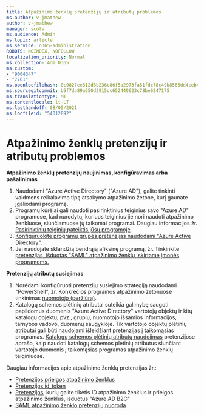 ```yaml
---
title: Atpažinimo ženklų pretenzijų ir atributų problemos
ms.author: v-jmathew
author: v-jmathew
manager: scotv
ms.audience: Admin
ms.topic: article
ms.service: o365-administration
ROBOTS: NOINDEX, NOFOLLOW
localization_priority: Normal
ms.collection: Adm_O365
ms.custom:
- "9004347"
- "7761"
ms.openlocfilehash: 0c9827ee312d6b236c86f5a2973fa61fdc78c49b8565dd4ceb41f9a3a48140bc
ms.sourcegitcommit: b5f7da89a650d2915dc652449623c78be6247175
ms.translationtype: MT
ms.contentlocale: lt-LT
ms.lasthandoff: 08/05/2021
ms.locfileid: "54012892"
---
```

# <a name="issues-with-token-claims-and-attributes"></a>Atpažinimo ženklų pretenzijų ir atributų problemos

**Atpažinimo ženklų pretenzijų naujinimas, konfigūravimas arba pašalinimas**

1. Naudodami "Azure Active Directory" ("Azure AD"), [](https://docs.microsoft.com/azure/active-directory/develop/active-directory-enterprise-app-role-management) galite tinkinti vaidmens reikalavimo tipą atsakymo atpažinimo žetone, kurį gaunate įgaliodami programą.
2. Programų kūrėjai gali naudoti pasirinktinius teiginius savo "Azure AD" programose, kad nurodytų, kuriuos teiginius jie nori naudoti atpažinimo ženkluose, siunčiamuose jų taikomai programai. Daugiau informacijos žr. [Pasirinktinių teiginių pateiktis jūsų programoje](https://docs.microsoft.com/azure/active-directory/develop/active-directory-optional-claims).
3. [Konfigūruokite programų grupės pretenzijas naudodami "Azure Active Directory"](https://docs.microsoft.com/azure/active-directory/hybrid/how-to-connect-fed-group-claims).
4. Jei naudojate sklandžią bendrąją afiksinę programą, žr. Tinkinkite [pretenzijas, išduotas "SAML" atpažinimo ženklu, skirtame įmonės programoms.](https://docs.microsoft.com/azure/active-directory/develop/active-directory-saml-claims-customization)

**Pretenzijų atributų susiejimas**

1. Norėdami konfigūruoti pretenzijų susiejimo strategiją naudodami "PowerShell", žr. Konkrečios programos atpažinimo žetonuose tinkinimas [nuomotojo (peržiūra)](https://docs.microsoft.com/azure/active-directory/develop/active-directory-claims-mapping).
2. Katalogų schemos plėtinių atributai suteikia galimybę saugoti papildomus duomenis "Azure Active Directory" vartotojų objektų ir kitų katalogų objektų, pvz., grupių, nuomotojo išsamios informacijos, tarnybos vadovo, duomenų saugykloje. Tik vartotojo objektų plėtinių atributai gali būti naudojami išleidžiant pretenzijas į taikomąsias programas. [Katalogų schemos plėtinių atributų naudojimas](https://docs.microsoft.com/azure/active-directory/develop/active-directory-schema-extensions) pretenzijose aprašo, kaip naudoti katalogų schemos plėtinių atributus siunčiant vartotojo duomenis į taikomąsias programas atpažinimo ženklų teiginiuose.

Daugiau informacijos apie atpažinimo ženklų pretenzijas žr.:

- [Pretenzijos prieigos atpažinimo ženklus](https://docs.microsoft.com/azure/active-directory/develop/access-tokens#claims-in-access-tokens)
- [Pretenzijos id_token](https://docs.microsoft.com/azure/active-directory/develop/id-tokens#claims-in-an-id_token)
- [Pretenzijos,](https://docs.microsoft.com/azure/active-directory-b2c/tokens-overview#claims) kurių galite tikėtis ID atpažinimo ženklus ir prieigos atpažinimo ženklus, išduotus "Azure AD B2C"
- [SAML atpažinimo ženklo pretenzijų nuoroda](https://docs.microsoft.com/azure/active-directory/develop/reference-saml-tokens)
